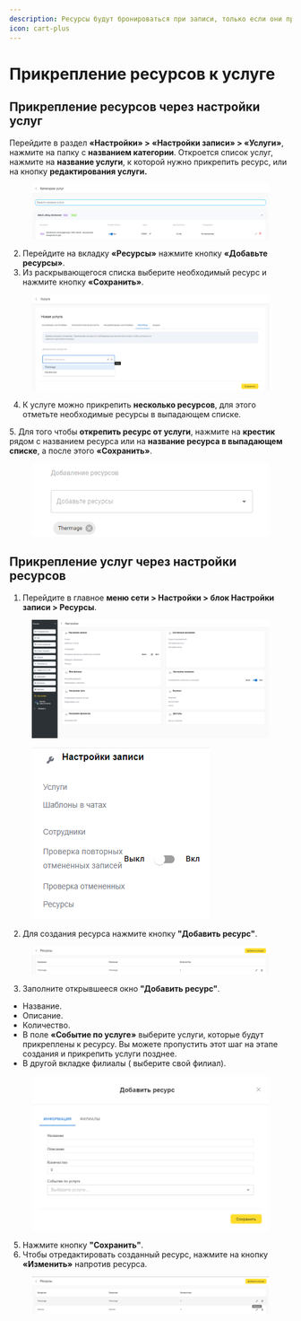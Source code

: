 ```yaml
---
description: Ресурсы будут бронироваться при записи, только если они прикреплены к услугам.
icon: cart-plus
---
```


# Прикрепление ресурсов к услуге

## Прикрепление ресурсов через настройки услуг

Перейдите в раздел **«Настройки» > «Настройки записи» > «Услуги»**, нажмите на папку с **названием категории**. Откроется список услуг, нажмите на **название услуги**, к которой нужно прикрепить ресурс, или на кнопку **редактирования услуги.**

<figure><img src="../../../.gitbook/assets/image (129).png" alt=""><figcaption></figcaption></figure>

2. Перейдите на вкладку **«Ресурсы»** нажмите кнопку **«Добавьте ресурсы»**.
3. Из раскрывающегося списка выберите необходимый ресурс и нажмите кнопку **«Сохранить»**.

<figure><img src="../../../.gitbook/assets/image (130).png" alt=""><figcaption></figcaption></figure>

4. К услуге можно прикрепить **несколько ресурсов**, для этого отметьте  необходимые ресурсы в выпадающем списке.

&#x20;5\.  Для того чтобы **открепить ресурс от услуги**, нажмите на **крестик** рядом с названием ресурса или на **название ресурса в выпадающем списке**, а после этого **«Сохранить»**.

<figure><img src="../../../.gitbook/assets/image (131).png" alt=""><figcaption></figcaption></figure>

## Прикрепление услуг через настройки ресурсов

1. Перейдите в главное **меню сети > Настройки > блок Настройки записи > Ресурсы**.&#x20;

<figure><img src="../../../.gitbook/assets/image (255).png" alt=""><figcaption></figcaption></figure>

<figure><img src="../../../.gitbook/assets/image (256).png" alt=""><figcaption></figcaption></figure>

2. Для создания ресурса нажмите кнопку **"Добавить ресурс"**.

<figure><img src="../../../.gitbook/assets/image (257).png" alt=""><figcaption></figcaption></figure>

3. Заполните открывшееся окно **"Добавить ресурс"**.&#x20;

* Название.
* Описание.
* Количество.
* В поле **«Событие по услуге»** выберите услуги, которые будут прикреплены к ресурсу. Вы можете пропустить этот шаг на этапе создания и прикрепить услуги позднее.
* В другой вкладке филиалы ( выберите свой филиал).

<figure><img src="../../../.gitbook/assets/image (258).png" alt=""><figcaption></figcaption></figure>

5. Нажмите кнопку **"Сохранить"**.
6. Чтобы отредактировать созданный ресурс, нажмите на кнопку **«Изменить»** напротив ресурса.

<figure><img src="../../../.gitbook/assets/image (259).png" alt=""><figcaption></figcaption></figure>

